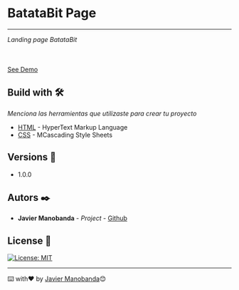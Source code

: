 # BatataBit Page

---

_Landing page BatataBit_

<div style = " display: flex; justify-content = center; margin: 25px 15%">
    <img src="https://i.imgur.com/15V9gat.png" alt="" />
    <img src="https://i.imgur.com/5NrCF5H.png" alt="" />
</div>


[See Demo](https://javimanobanda.github.io/page_batatabit/)


## Build with 🛠️

_Menciona las herramientas que utilizaste para crear tu proyecto_

- [HTML](https://htmlreference.io/) - HyperText Markup Language
- [CSS](https://www.w3schools.com/css/) - MCascading Style Sheets

## Versions 📌

- 1.0.0

## Autors ✒️


- **Javier Manobanda** - _Project_ - [Github](https://github.com/JaviManobanda)

## License 📄

[![License: MIT](https://img.shields.io/badge/License-MIT-yellow.svg)](https://opensource.org/licenses/MIT)

---

⌨️ with❤️ by [Javier Manobanda](https://github.com/JaviManobanda)😊

